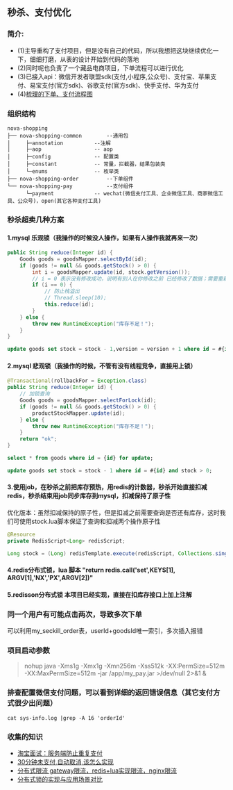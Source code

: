 ## 秒杀、支付优化
### 简介:
* (1)主导重构了支付项目，但是没有自己的代码，所以我想把这块继续优化一下，细细打磨，从表的设计开始到代码的落地
* (2)同时呢也负责了一个藏品电商项目，下单流程可以进行优化
* (3)已接入api：微信开发者联盟sdk(支付,小程序,公众号)、支付宝、苹果支付、易宝支付(官方sdk)、谷歌支付(官方sdk)、快手支付、华为支付
* (4)[梳理的下单、支付流程图](https://www.processon.com/preview/642e300f769dd24760953fd7)

### 组织结构
```
nova-shopping
├── nova-shopping-common        --通用包
│     ├─annotation          --注解
│     ├─aop                 -- aop
│     ├─config              -- 配置类
│     ├─constant            -- 常量，拦截器，结果包装类
│     └─enums               -- 枚举类   
├── nova-shopping-order         --下单组件
└── nova-shopping-pay           --支付组件
      └─payment             -- wechat(微信支付工具、企业微信工具、商家微信工具、公众号)，open(其它各种支付工具)
```

### 秒杀超卖几种方案
#### 1.mysql 乐观锁（我操作的时候没人操作，如果有人操作我就再来一次）
~~~java
public String reduce(Integer id) {
    Goods goods = goodsMapper.selectById(id);
    if (goods != null && goods.getStock() > 0) {
        int i = goodsMapper.update(id, stock.getVersion());
        // i = 0 表示没有修改成功，说明有别人在你修改之前 已经修改了数据；需要重新再调用下当前方法
        if (i == 0) {
            // 防止栈溢出
            // Thread.sleep(10);
            this.reduce(id);
        }
    } else {
        throw new RuntimeException("库存不足！");
    }
}    
~~~

~~~sql
update goods set stock = stock - 1,version = version + 1 where id = #{id} and version = #{version}
~~~

#### 2.mysql 悲观锁（我操作的时候，不管有没有线程竞争，直接用上锁）
~~~java
@Transactional(rollbackFor = Exception.class)
public String reduce(Integer id) {
    // 加锁查询
    Goods goods = goodsMapper.selectForLock(id);
    if (goods != null && goods.getStock() > 0) {
        productStockMapper.update(id);
    } else {
        throw new RuntimeException("库存不足！");
    }
    return "ok";
}
~~~

~~~sql
select * from goods where id = {id} for update;

update goods set stock = stock - 1 where id = #{id} and stock > 0;
~~~

#### 3.使用job，在秒杀之前把库存预热，用redis的计数器，秒杀开始直接扣减redis，秒杀结束用job同步库存到mysql，扣减保持了原子性
优化版本：虽然扣减保持的原子性，但是扣减之前需要查询是否还有库存，这时我们可使用stock.lua脚本保证了查询和扣减两个操作原子性
~~~java
@Resource
private RedisScript<Long> redisScript;

Long stock = (Long) redisTemplate.execute(redisScript, Collections.singletonList("key"), Collections.EMPTY_LIST);
~~~

#### 4.redis分布式锁，lua 脚本 "return redis.call('set',KEYS[1], ARGV[1],'NX','PX',ARGV[2])"

#### 5.redisson分布式锁 本项目已经实现，直接在扣库存接口上加上注解

### 同一个用户有可能点击两次，导致多次下单
可以利用my_seckill_order表，userId+goodsId唯一索引，多次插入报错

### 项目启动参数
>nohup java -Xms1g -Xmx1g -Xmn256m -Xss512k -XX:PermSize=512m -XX:MaxPermSize=512m -jar /app/my_pay.jar >/dev/null 2>&1 &

### 排查配置微信支付问题，可以看到详细的返回错误信息（其它支付方式很少出问题）
~~~linux
cat sys-info.log |grep -A 16 'orderId'
~~~

### 收集的知识
* [淘宝面试：服务端防止重复支付](https://mp.weixin.qq.com/s/Xlo8yCPtjjG1SdF6DS8zpg)
* [30分钟未支付,自动取消,该怎么实现](https://mp.weixin.qq.com/s/fQ94NgKeR6qQAcIe0CrusA)
* [分布式限流 gateway限流，redis+lua实现限流，nginx限流](https://blog.csdn.net/qq_41979344/article/details/113105303)
* [分布式锁的实现与应用场景对比](https://blog.csdn.net/lemon89/article/details/52796775)